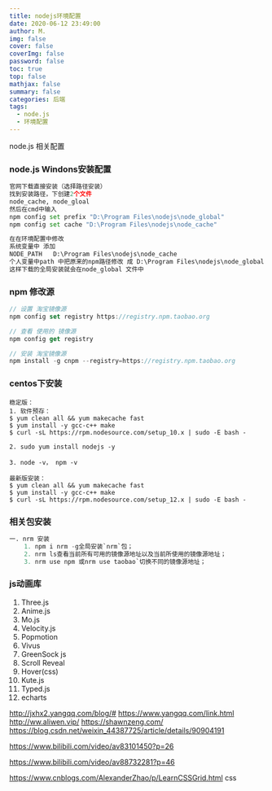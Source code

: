 ```yaml
---
title: nodejs环境配置
date: 2020-06-12 23:49:00
author: M.
img: false
cover: false
coverImg: false
password: false
toc: true
top: false
mathjax: false
summary: false 
categories: 后端
tags:
  - node.js
  - 环境配置
---
```





node.js 相关配置



### node.js Windons安装配置

```python
官网下载直接安装（选择路径安装）
找到安装路径，下创建2个文件
node_cache, node_gloal
然后在cmd中输入
npm config set prefix "D:\Program Files\nodejs\node_global"
npm config set cache "D:\Program Files\nodejs\node_cache"

在在环境配置中修改
系统变量中 添加 
NODE_PATH   D:\Program Files\nodejs\node_cache
个人变量中path 中把原来的npm路径修改 成 D:\Program Files\nodejs\node_global
这样下载的全局安装就会在node_global 文件中 
```




### npm 修改源
```javascript
// 设置 淘宝镜像源
npm config set registry https://registry.npm.taobao.org

// 查看 使用的 镜像源
npm config get registry

// 安装 淘宝镜像源
npm install -g cnpm --registry=https://registry.npm.taobao.org
```




### centos下安装

```shell script
稳定版：
1. 软件预存：
$ yum clean all && yum makecache fast
$ yum install -y gcc-c++ make
$ curl -sL https://rpm.nodesource.com/setup_10.x | sudo -E bash -

2. sudo yum install nodejs -y

3. node -v， npm -v

最新版安装：
$ yum clean all && yum makecache fast
$ yum install -y gcc-c++ make
$ curl -sL https://rpm.nodesource.com/setup_12.x | sudo -E bash -
```




### 相关包安装

```python
一. nrm 安装
	1. npm i nrm -g全局安装`nrm`包；
	2. nrm ls查看当前所有可用的镜像源地址以及当前所使用的镜像源地址；
	3. nrm use npm 或nrm use taobao`切换不同的镜像源地址；
```




### js动画库

1. Three.js
2. Anime.js
3. Mo.js
4. Velocity.js
5. Popmotion
6. Vivus
7. GreenSock js
8. Scroll Reveal
9. Hover(css)
10. Kute.js
11. Typed.js
12. echarts



<http://jxhx2.yangqq.com/blog/#>
<https://www.yangqq.com/link.html>
<http://ww.aliwen.vip/>
<https://shawnzeng.com/>
<https://blog.csdn.net/weixin_44387725/article/details/90904191>


<https://www.bilibili.com/video/av83101450?p=26>

<https://www.bilibili.com/video/av88732281?p=46>

<https://www.cnblogs.com/AlexanderZhao/p/LearnCSSGrid.html>  css









